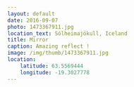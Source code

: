 ```yaml
---
layout: default
date: 2016-09-07
photo: 1473367911.jpg
location_text: Sólheimajökull, Iceland
title: Mirror
caption: Amazing reflect !
image: /img/thumb/1473367911.jpg
location:
    latitude: 63.5569444
    longitude: -19.3027778
---
```

